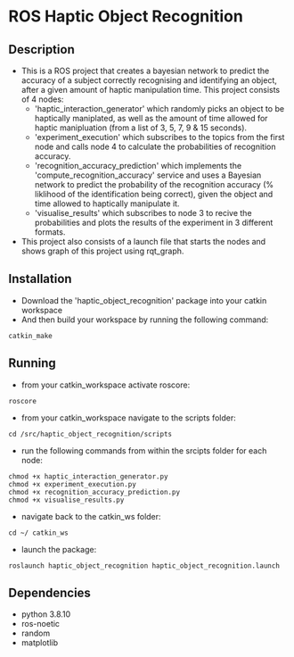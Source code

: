 # ROS Haptic Object Recognition

## Description
- This is a ROS project that creates a bayesian network to predict the accuracy of a subject correctly recognising and identifying an object, after a given amount of haptic manipulation time. This project consists of 4 nodes:
  - 'haptic_interaction_generator' which randomly picks an object to be haptically maniplated, as well as the amount of time allowed for haptic manipluation (from a list of 3, 5, 7, 9 & 15 seconds).
  - 'experiment_execution' which subscribes to the topics from the first node and calls node 4 to calculate the probabilities of recognition accuracy. 
  - 'recognition_accuracy_prediction' which implements the 'compute_recognition_accuracy' service and uses a Bayesian network to predict the probability of the recognition accuracy (% liklihood of the identification being correct), given the object and time allowed to haptically manipulate it.
  - 'visualise_results' which subscribes to node 3 to recive the probabilities and plots the results of the experiment in 3 different formats.
- This project also consists of a launch file that starts the nodes and shows graph of this project using rqt_graph.

## Installation
- Download the 'haptic_object_recognition' package into your catkin workspace 
- And then build your workspace by running the following command: 
```
catkin_make
```

## Running
- from your catkin_workspace activate roscore: 
```
roscore
```

- from your catkin_workspace navigate to the scripts folder: 
```
cd /src/haptic_object_recognition/scripts
```
    
- run the following commands from within the srcipts folder for each node:
```
chmod +x haptic_interaction_generator.py
chmod +x experiment_execution.py
chmod +x recognition_accuracy_prediction.py
chmod +x visualise_results.py
```
    
- navigate back to the catkin_ws folder: 
```
cd ~/ catkin_ws
```

- launch the package:
```
roslaunch haptic_object_recognition haptic_object_recognition.launch
```

## Dependencies
- python 3.8.10
- ros-noetic
- random
- matplotlib
